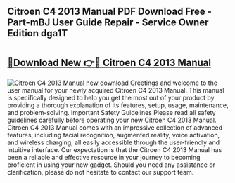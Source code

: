 ## Citroen C4 2013 Manual PDF Download Free - Part-mBJ User Guide Repair - Service Owner Edition dga1T

# <h2><a href="http://cf19192.oget.top/?id=Citroen+C4+2013+Manual">🔗Download New 👉🔴 Citroen C4 2013 Manual</a></h2>

[![Citroen C4 2013 Manual new download](https://i.imgur.com/5g1atiW.png)](http://cf19192.oget.top/?id=Citroen+C4+2013+Manual)
Greetings and welcome to the user manual for your newly acquired Citroen C4 2013 Manual. This manual is specifically designed to help you get the most out of your product by providing a thorough explanation of its features, setup, usage, maintenance, and problem-solving. Important Safety Guidelines Please read all safety guidelines carefully before operating your new Citroen C4 2013 Manual. Citroen C4 2013 Manual comes with an impressive collection of advanced features, including facial recognition, augmented reality, voice activation, and wireless charging, all easily accessible through the user-friendly and intuitive interface. Our expectation is that the Citroen C4 2013 Manual has been a reliable and effective resource in your journey to becoming proficient in using your new gadget. Should you need any assistance or clarification, please do not hesitate to contact our support team.
